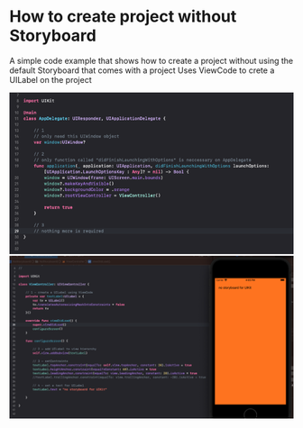 # How to create project without Storyboard
A simple code example that shows how to create a project without using the default Storyboard that comes with a project
Uses ViewCode to crete a UILabel on the project

![Alt text](_extras/no_storyboard_1.png?raw=true "Image 1 Example")
![Alt text](_extras/no_storyboard_2.png?raw=true "Image 2 Example")
